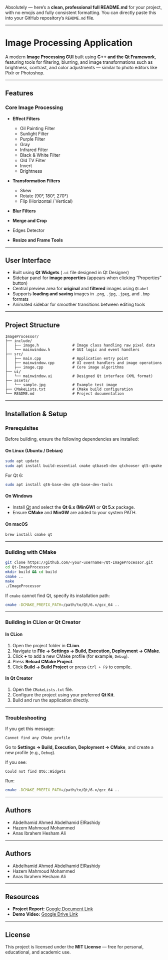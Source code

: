 Absolutely — here’s a **clean, professional full README.md** for your project, with no emojis and fully consistent formatting.
You can directly paste this into your GitHub repository’s `README.md` file.

---

# Image Processing Application

A modern **Image Processing GUI** built using **C++ and the Qt Framework**, featuring tools for filtering, blurring, and image transformations such as brightness, contrast, and color adjustments — similar to photo editors like Pixlr or Photoshop.

---

## Features

### Core Image Processing

* **Effect Filters**

  * Oil Painting Filter
  * Sunlight Filter
  * Purple Filter
  * Gray
  * Infrared Filter
  * Black & White Filter
  * Old TV Filter
  * Invert
  * Brightness
* **Transformation Filters**
  * Skew
  * Rotate (90°, 180°, 270°)
  * Flip (Horizontal / Vertical)
* **Blur Filters**
* **Merge and Crop**
* Edges Detector
* **Resize and Frame Tools**

---

## User Interface

* Built using **Qt Widgets** (`.ui` file designed in Qt Designer)
* Sidebar panel for **image properties** (appears when clicking “Properties” button)
* Central preview area for **original** and **filtered** images using `QLabel`
* Supports **loading and saving** images in `.png`, `.jpg`, `.jpeg`, and `.bmp` formats
* Animated sidebar for smoother transitions between editing tools

---

## Project Structure

```
ImageProcessor/
├── include/
│   ├── image.h               # Image class handling raw pixel data
│   └── mainwindow.h          # GUI logic and event handlers
├── src/
│   ├── main.cpp              # Application entry point
│   ├── mainwindow.cpp        # UI event handlers and image operations
│   ├── image.cpp             # Core image algorithms
├── ui/
│   └── mainwindow.ui         # Designed Qt interface (XML format)
├── assets/
│   └── sample.jpg            # Example test image
├── CMakeLists.txt            # CMake build configuration
└── README.md                 # Project documentation
```

---

## Installation & Setup

### Prerequisites

Before building, ensure the following dependencies are installed:

#### On Linux (Ubuntu / Debian)

```bash
sudo apt update
sudo apt install build-essential cmake qtbase5-dev qtchooser qt5-qmake qtbase5-dev-tools
```

For Qt 6:

```bash
sudo apt install qt6-base-dev qt6-base-dev-tools
```

#### On Windows

* Install [Qt](https://www.qt.io/download-open-source) and select the **Qt 6.x (MinGW)** or **Qt 5.x** package.
* Ensure **CMake** and **MinGW** are added to your system PATH.

#### On macOS

```bash
brew install cmake qt
```

---

### Building with CMake

```bash
git clone https://github.com/<your-username>/Qt-ImageProcessor.git
cd Qt-ImageProcessor
mkdir build && cd build
cmake ..
make
./ImageProcessor
```

If `cmake` cannot find Qt, specify its installation path:

```bash
cmake -DCMAKE_PREFIX_PATH=/path/to/Qt/6.x/gcc_64 ..
```

---

### Building in CLion or Qt Creator

#### In CLion

1. Open the project folder in **CLion**.
2. Navigate to **File → Settings → Build, Execution, Deployment → CMake**.
3. Click **+** to add a new CMake profile (for example, `Debug`).
4. Press **Reload CMake Project**.
5. Click **Build → Build Project** or press `Ctrl + F9` to compile.

#### In Qt Creator

1. Open the `CMakeLists.txt` file.
2. Configure the project using your preferred **Qt Kit**.
3. Build and run the application directly.

---

### Troubleshooting

If you get this message:

```
Cannot find any CMake profile
```

Go to **Settings → Build, Execution, Deployment → CMake**, and create a new profile (e.g., `Debug`).

If you see:

```
Could not find Qt6::Widgets
```

Run:

```bash
cmake -DCMAKE_PREFIX_PATH=/path/to/Qt/6.x/gcc_64 ..
```

---

## Authors

- Abdelhamid Ahmed Abdelhamid ElRashidy 
- Hazem Mahmoud Mohammed 
- Anas Ibrahem Hesham Ali
---

## Authors

- Abdelhamid Ahmed Abdelhamid ElRashidy
- Hazem Mahmoud Mohammed
- Anas Ibrahem Hesham Ali
---

## Resources

* **Project Report:** [Google Document Link](https://docs.google.com/document/d/1uPoAtI0X4FZSFgmnABq6FTRaYfOWz46X1Rf8pQi4_94/edit?tab=t.0)
* **Demo Video:** [Google Drive Link](https://drive.google.com/your-video-link)

---

## License

This project is licensed under the **MIT License** — free for personal, educational, and academic use.